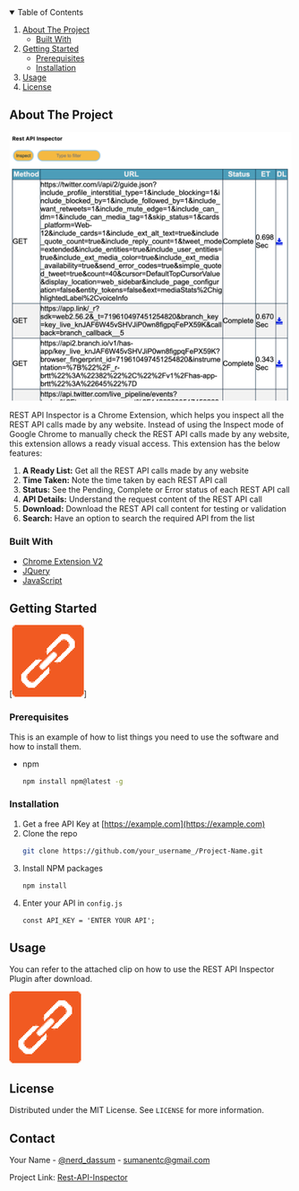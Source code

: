<!-- TABLE OF CONTENTS -->
<details open="open">
  <summary>Table of Contents</summary>
  <ol>
    <li>
      <a href="#about-the-project">About The Project</a>
      <ul>
        <li><a href="#built-with">Built With</a></li>
      </ul>
    </li>
    <li>
      <a href="#getting-started">Getting Started</a>
      <ul>
        <li><a href="#prerequisites">Prerequisites</a></li>
        <li><a href="#installation">Installation</a></li>
      </ul>
    </li>
    <li><a href="#usage">Usage</a></li>
    <li><a href="#license">License</a></li>
  </ol>
</details>

<!-- ABOUT THE PROJECT -->

## About The Project

![Rest API Inspector](./assets/inspector.png)

REST API Inspector is a Chrome Extension, which helps you inspect all the REST API calls made by any website. Instead of using the Inspect mode of Google Chrome to manually check the REST API calls made by any website, this extension allows a ready visual access. This extension has the below features:

1. **A Ready List:** Get all the REST API calls made by any website
2. **Time Taken:** Note the time taken by each REST API call
3. **Status:** See the Pending, Complete or Error status of each REST API call
4. **API Details:** Understand the request content of the REST API call
5. **Download:** Download the REST API call content for testing or validation
6. **Search:** Have an option to search the required API from the list

### Built With

- [Chrome Extension V2](https://developer.chrome.com/docs/extensions/mv2/getstarted/)
- [JQuery](https://api.jquery.com/)
- [JavaScript](https://developer.mozilla.org/en-US/docs/Web/JavaScript)

<!-- GETTING STARTED -->

## Getting Started

[![REST API Inspector](./icon128.png)]

### Prerequisites

This is an example of how to list things you need to use the software and how to install them.

- npm
  ```sh
  npm install npm@latest -g
  ```

### Installation

1. Get a free API Key at [https://example.com](https://example.com)
2. Clone the repo
   ```sh
   git clone https://github.com/your_username_/Project-Name.git
   ```
3. Install NPM packages
   ```sh
   npm install
   ```
4. Enter your API in `config.js`
   ```JS
   const API_KEY = 'ENTER YOUR API';
   ```

<!-- USAGE EXAMPLES -->

## Usage

You can refer to the attached clip on how to use the REST API Inspector Plugin after download.

[![REST API Inspector](./icon128.png)](https://youtu.be/w-BY-OHYSZY)

<!-- LICENSE -->

## License

Distributed under the MIT License. See `LICENSE` for more information.

<!-- CONTACT -->

## Contact

Your Name - [@nerd_dassum](https://twitter.com/nerd_dassum) - sumanentc@gmail.com

Project Link: [Rest-API-Inspector](https://github.com/sumanentc/Rest-API-Inspector)
